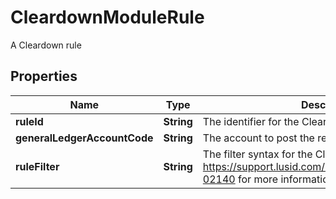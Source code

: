 

# CleardownModuleRule

A Cleardown rule

## Properties

Name | Type | Description | Notes
------------ | ------------- | ------------- | -------------
**ruleId** | **String** | The identifier for the Cleardown Rule. | 
**generalLedgerAccountCode** | **String** | The account to post the residual P&amp;L to. | 
**ruleFilter** | **String** | The filter syntax for the Cleardown Rule. See https://support.lusid.com/knowledgebase/article/KA-02140 for more information on filter syntax. | 



